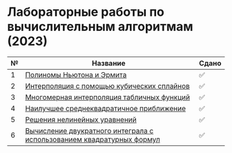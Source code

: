# Лабораторные работы по вычислительным алгоритмам (2023)

| № | Название | Сдано |  
| --- | --- | --- |
| 1 | [Полиномы Ньютона и Эрмита](https://github.com/XTDimasXT/BMSTU-CA/tree/master/lab_01) | ✅ |
| 2 | [Интерполяция с помощью кубических сплайнов](https://github.com/XTDimasXT/BMSTU-CA/tree/master/lab_02) | ✅ |
| 3 | [Многомерная интерполяция табличных функций](https://github.com/XTDimasXT/BMSTU-CA/tree/master/lab_03) | ✅ |
| 4 | [Наилучшее среднеквадратичное приближение](https://github.com/XTDimasXT/BMSTU-CA/tree/master/lab_04) | ✅ |
| 5 | [Решения нелинейных уравнений](https://github.com/XTDimasXT/BMSTU-CA/tree/master/lab_05) | ✅ |
| 6 | [Вычисление двукратного интеграла с использованием квадратурных формул](https://github.com/XTDimasXT/BMSTU-CA/tree/master/lab_06) | ✅ |
